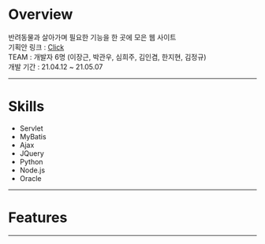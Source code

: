 # Overview   
반려동물과 살아가며 필요한 기능을 한 곳에 모은 웹 사이트   
기획안 링크 : [Click](https://www.notion.so/9e7fe502eb814e82a649b57b8a466582, "notion link")   
TEAM : 개발자 6명 (이장근, 박관우, 심희주, 김인겸, 한지현, 김정규)   
개발 기간 : 21.04.12 ~ 21.05.07 

-------------
# Skills   
* Servlet   
* MyBatis   
* Ajax   
* JQuery   
* Python   
* Node.js   
* Oracle    

-------------
# Features   

-------------   

